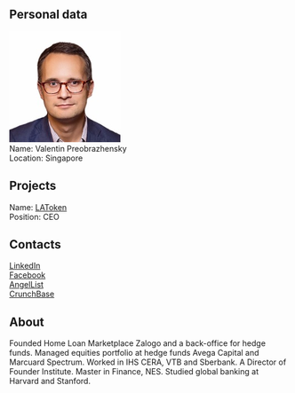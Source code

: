 ## Personal data
![valentin preobrazhensky photo](photo/valentin_preobrazhenskiy.jpg)  
Name:   Valentin Preobrazhensky   
Location: Singapore
## Projects 
Name: [LAToken](../projects/latoken.md)  
Position: CEO 
## Contacts
[LinkedIn](https://www.linkedin.com/in/vpreobrazhenskiy/)    
[Facebook](https://www.facebook.com/valentin.preobrazhenskiy)  
[AngelList](https://angel.co/valentin-preobrazhenskiy)  
[CrunchBase](https://www.crunchbase.com/person/valentin-preobrazhenskiy#/entity) 
## About
Founded Home Loan Marketplace Zalogo and a back-office for hedge funds. Managed equities portfolio at hedge funds Avega Capital and Marcuard Spectrum. Worked in IHS CERA, VTB and Sberbank. A Director of Founder Institute. Master in Finance, NES. Studied global banking at Harvard and Stanford. 
